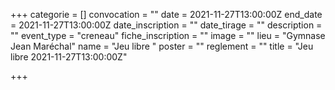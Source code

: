  +++
categorie = []
convocation = ""
date = 2021-11-27T13:00:00Z
end_date = 2021-11-27T13:00:00Z
date_inscription = ""
date_tirage = ""
description = ""
event_type = "creneau"
fiche_inscription = ""
image = ""
lieu = "Gymnase Jean Maréchal"
name = "Jeu libre "
poster = ""
reglement = ""
title = "Jeu libre 2021-11-27T13:00:00Z"

+++